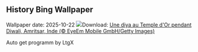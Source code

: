 ## History Bing Wallpaper
Wallpaper date: 2025-10-22
![](https://www.bing.com/th?id=OHR.DiyaDiwali_FR-CA4627677118_UHD.jpg&w=1000)Download: [Une diya au Temple d'Or pendant Diwali, Amritsar, Inde (© EyeEm Mobile GmbH/Getty Images)](https://www.bing.com/th?id=OHR.DiyaDiwali_FR-CA4627677118_UHD.jpg)

Auto get programm by LtgX
